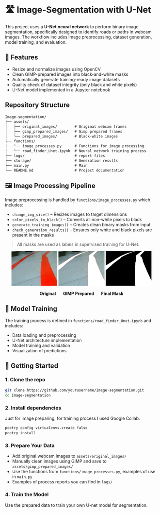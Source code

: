 # 🛣️ Image-Segmentation with U-Net

This project uses a **U-Net neural network** to perform binary image segmentation, specifically designed to identify roads or paths in webcam images. The workflow includes image preprocessing, dataset generation, model training, and evaluation.

## 🔧 Features

- Resize and normalize images using OpenCV
- Clean GIMP-prepared images into black-and-white masks
- Automatically generate training-ready image datasets
- Quality check of dataset integrity (only black and white pixels)
- U-Net model implemented in a Jupyter notebook

## Repository Structure
```
Image-segmentation/
├── assets/
│   ├── original_images/        # Original webcam frames
│   ├── gimp_prepared_images/   # Gimp prepared frames
│   └── prepared_images/        # Black-white images
├── functions/
│   └── image_processes.py      # Functions for image processing
│   └── road_finder_Unet.ipynb  # Neural network training process
├── logs/                       # report files
├── storage/                    # Generation results
├── main.py                     # Main
└── README.md                   # Project documentation
```

## 🖼️ Image Processing Pipeline

Image preprocessing is handled by `functions/image_processes.py` which includes:

- `change_img_size()` – Resizes images to target dimensions
- `color_pixels_to_black()` – Converts all non-white pixels to black
- `generate_training_images()` – Creates clean binary masks from input
- `check_generation_results()` – Ensures only white and black pixels are present in the masks

> All masks are used as labels in supervised training for U-Net.

<p align="center">
    <img src="https://github.com/AGNworks/Image-segmentation/blob/main/assets/original_images/0.jpg" alt="Original" width="30%" />
    <img src="https://github.com/AGNworks/Image-segmentation/blob/main/assets/gimp_prepared_images/0.png" alt="GIMP Prepared" width="30%" />
    <img src="https://github.com/AGNworks/Image-segmentation/blob/main/assets/prepared_images/y_0.png" alt="Final Mask" width="30%" />
</p>
<p align="center"> <b>Original</b> &nbsp;&nbsp;&nbsp;&nbsp; <b>GIMP Prepared</b> &nbsp;&nbsp;&nbsp;&nbsp; <b>Final Mask</b> </p>

## 🧠 Model Training

The training process is defined in `functions/road_finder_Unet.ipynb` and includes:

- Data loading and preprocessing
- U-Net architecture implementation
- Model training and validation
- Visualization of predictions

## 🚀 Getting Started

### 1. Clone the repo

```bash
git clone https://github.com/yourusername/Image-segmentation.git
cd Image-segmentation
```

### 2. Install dependencies
Just for image preparing, for training process I used Google Collab.
```bash
poetry config virtualenvs.create false
poetry install
```

### 3. Prepare Your Data
- Add original webcam images to `assets/original_images/`
- Manually clean images using GIMP and save to `assets/gimp_prepared_images/`
- Use the functions from `functions/image_processes.py`, examples of use in `main.py`
- Examples of process reports you can find in `logs/`

### 4. Train the Model
Use the prepared data to train your own U-net model for segmentation.